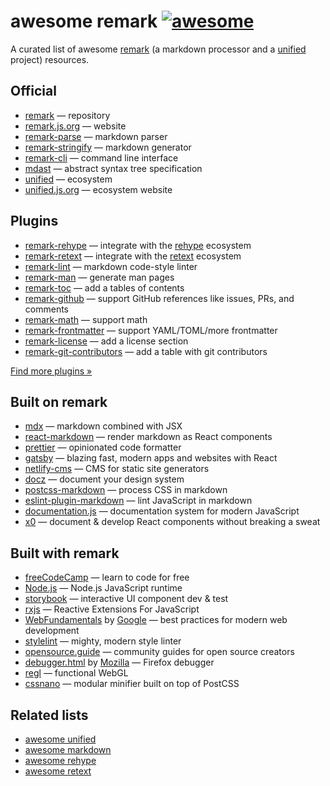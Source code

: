 # awesome remark [![awesome][awesome-badge]][awesome]

A curated list of awesome [remark][] (a markdown processor and a [unified][]
project) resources.

## Official

*   [remark][]
    — repository
*   [remark.js.org][homepage]
    — website
*   [remark-parse][]
    — markdown parser
*   [remark-stringify][]
    — markdown generator
*   [remark-cli][]
    — command line interface
*   [mdast][]
    — abstract syntax tree specification
*   [unified][]
    — ecosystem
*   [unified.js.org][ecosystem-homepage]
    — ecosystem website

## Plugins

*   [remark-rehype](https://github.com/remarkjs/remark-rehype)
    — integrate with the [rehype][] ecosystem
*   [remark-retext](https://github.com/remarkjs/remark-retext)
    — integrate with the [retext][] ecosystem
*   [remark-lint](https://github.com/remarkjs/remark-lint)
    — markdown code-style linter
*   [remark-man](https://github.com/remarkjs/remark-man)
    — generate man pages
*   [remark-toc](https://github.com/remarkjs/remark-toc)
    — add a tables of contents
*   [remark-github](https://github.com/remarkjs/remark-github)
    — support GitHub references like issues, PRs, and comments
*   [remark-math](https://github.com/Rokt33r/remark-math)
    — support math
*   [remark-frontmatter](https://github.com/remarkjs/remark-frontmatter)
    — support YAML/TOML/more frontmatter
*   [remark-license](https://github.com/remarkjs/remark-license)
    — add a license section
*   [remark-git-contributors](https://github.com/vweevers/remark-git-contributors)
    — add a table with git contributors

[Find more plugins »](https://github.com/remarkjs/remark/blob/master/doc/plugins.md#list-of-plugins)

## Built on remark

*   [mdx](https://github.com/mdx-js/mdx)
    — markdown combined with JSX
*   [react-markdown](https://github.com/rexxars/react-markdown)
    — render markdown as React components
*   [prettier](https://github.com/prettier/prettier)
    — opinionated code formatter
*   [gatsby](https://github.com/gatsbyjs/gatsby)
    — blazing fast, modern apps and websites with React
*   [netlify-cms](https://github.com/netlify/netlify-cms)
    — CMS for static site generators
*   [docz](https://github.com/pedronauck/docz)
    — document your design system
*   [postcss-markdown](https://github.com/gucong3000/postcss-markdown)
    — process CSS in markdown
*   [eslint-plugin-markdown](https://github.com/eslint/eslint-plugin-markdown)
    — lint JavaScript in markdown
*   [documentation.js](https://github.com/documentationjs/documentation)
    — documentation system for modern JavaScript
*   [x0](https://github.com/c8r/x0)
    — document & develop React components without breaking a sweat

## Built with remark

*   [freeCodeCamp](https://github.com/freeCodeCamp/freeCodeCamp)
    — learn to code for free
*   [Node.js](https://github.com/nodejs/node)
    — Node.js JavaScript runtime
*   [storybook](https://github.com/storybooks/storybook)
    — interactive UI component dev & test
*   [rxjs](https://github.com/ReactiveX/rxjs)
    — Reactive Extensions For JavaScript
*   [WebFundamentals](https://github.com/google/WebFundamentals) by [Google](https://opensource.google.com)
    — best practices for modern web development
*   [stylelint](https://github.com/stylelint/stylelint)
    — mighty, modern style linter
*   [opensource.guide](https://github.com/github/opensource.guide)
    — community guides for open source creators
*   [debugger.html](https://github.com/devtools-html/debugger.html) by [Mozilla](https://www.mozilla.org)
    — Firefox debugger
*   [regl](https://github.com/regl-project/regl)
    — functional WebGL
*   [cssnano](https://github.com/cssnano/cssnano)
    — modular minifier built on top of PostCSS

## Related lists

*   [awesome unified](https://github.com/unifiedjs/awesome)
*   [awesome markdown](https://github.com/BubuAnabelas/awesome-markdown)
*   [awesome rehype](https://github.com/rehypejs/awesome)
*   [awesome retext](https://github.com/retextjs/awesome)

<!-- Definitions. -->

[awesome-badge]: https://awesome.re/badge.svg

[awesome]: https://awesome.re

[unified]: https://github.com/unifiedjs/unified

[mdast]: https://github.com/syntax-tree/mdast

[homepage]: https://remark.js.org

[ecosystem-homepage]: https://unified.js.org

[remark]: https://github.com/remarkjs/remark

[remark-parse]: https://github.com/remarkjs/remark/tree/master/packages/remark-parse

[remark-stringify]: https://github.com/remarkjs/remark/tree/master/packages/remark-stringify

[remark-cli]: https://github.com/remarkjs/remark/tree/master/packages/remark-cli

[rehype]: https://github.com/rehypejs/rehype

[retext]: https://github.com/retextjs/retext
